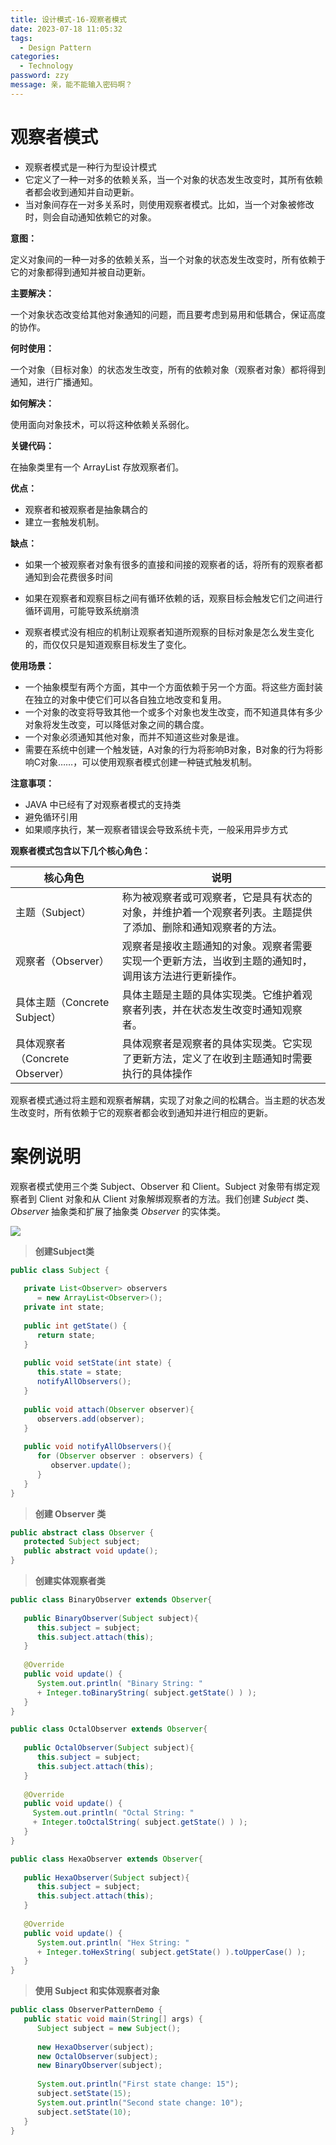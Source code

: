```yaml
---
title: 设计模式-16-观察者模式
date: 2023-07-18 11:05:32
tags: 
  - Design Pattern
categories: 
  - Technology
password: zzy   
message: 亲，能不能输入密码啊？
---
```


# 观察者模式

* 观察者模式是一种行为型设计模式
* 它定义了一种一对多的依赖关系，当一个对象的状态发生改变时，其所有依赖者都会收到通知并自动更新。
* 当对象间存在一对多关系时，则使用观察者模式。比如，当一个对象被修改时，则会自动通知依赖它的对象。

**意图：**

定义对象间的一种一对多的依赖关系，当一个对象的状态发生改变时，所有依赖于它的对象都得到通知并被自动更新。

**主要解决：**

一个对象状态改变给其他对象通知的问题，而且要考虑到易用和低耦合，保证高度的协作。

**何时使用：**

一个对象（目标对象）的状态发生改变，所有的依赖对象（观察者对象）都将得到通知，进行广播通知。

**如何解决：**

使用面向对象技术，可以将这种依赖关系弱化。

**关键代码：**

在抽象类里有一个 ArrayList 存放观察者们。

**优点：** 

* 观察者和被观察者是抽象耦合的
* 建立一套触发机制。

**缺点：** 

* 如果一个被观察者对象有很多的直接和间接的观察者的话，将所有的观察者都通知到会花费很多时间

* 如果在观察者和观察目标之间有循环依赖的话，观察目标会触发它们之间进行循环调用，可能导致系统崩溃

* 观察者模式没有相应的机制让观察者知道所观察的目标对象是怎么发生变化的，而仅仅只是知道观察目标发生了变化。

**使用场景：**

- 一个抽象模型有两个方面，其中一个方面依赖于另一个方面。将这些方面封装在独立的对象中使它们可以各自独立地改变和复用。
- 一个对象的改变将导致其他一个或多个对象也发生改变，而不知道具体有多少对象将发生改变，可以降低对象之间的耦合度。
- 一个对象必须通知其他对象，而并不知道这些对象是谁。
- 需要在系统中创建一个触发链，A对象的行为将影响B对象，B对象的行为将影响C对象……，可以使用观察者模式创建一种链式触发机制。

**注意事项：**

* JAVA 中已经有了对观察者模式的支持类
* 避免循环引用
* 如果顺序执行，某一观察者错误会导致系统卡壳，一般采用异步方式

**观察者模式包含以下几个核心角色：**

| 核心角色                        | 说明                                                         |
| ------------------------------- | ------------------------------------------------------------ |
| 主题（Subject）                 | 称为被观察者或可观察者，它是具有状态的对象，并维护着一个观察者列表。主题提供了添加、删除和通知观察者的方法。 |
| 观察者（Observer）              | 观察者是接收主题通知的对象。观察者需要实现一个更新方法，当收到主题的通知时，调用该方法进行更新操作。 |
| 具体主题（Concrete Subject）    | 具体主题是主题的具体实现类。它维护着观察者列表，并在状态发生改变时通知观察者。 |
| 具体观察者（Concrete Observer） | 具体观察者是观察者的具体实现类。它实现了更新方法，定义了在收到主题通知时需要执行的具体操作 |

观察者模式通过将主题和观察者解耦，实现了对象之间的松耦合。当主题的状态发生改变时，所有依赖于它的观察者都会收到通知并进行相应的更新。

# 案例说明

观察者模式使用三个类 Subject、Observer 和 Client。Subject 对象带有绑定观察者到 Client 对象和从 Client 对象解绑观察者的方法。我们创建 *Subject* 类、*Observer* 抽象类和扩展了抽象类 *Observer* 的实体类。 

![](https://cyan-images.oss-cn-shanghai.aliyuncs.com/images/04-design-pattern-2023-05-12-04.jpg)



> **创建Subject类**

```java
public class Subject {
   
   private List<Observer> observers 
      = new ArrayList<Observer>();
   private int state;
 
   public int getState() {
      return state;
   }
 
   public void setState(int state) {
      this.state = state;
      notifyAllObservers();
   }
 
   public void attach(Observer observer){
      observers.add(observer);      
   }
 
   public void notifyAllObservers(){
      for (Observer observer : observers) {
         observer.update();
      }
   }  
}
```

>  **创建 Observer 类** 

```java
public abstract class Observer {
   protected Subject subject;
   public abstract void update();
}
```

> **创建实体观察者类**

```java
public class BinaryObserver extends Observer{
 
   public BinaryObserver(Subject subject){
      this.subject = subject;
      this.subject.attach(this);
   }
 
   @Override
   public void update() {
      System.out.println( "Binary String: " 
      + Integer.toBinaryString( subject.getState() ) ); 
   }
}

public class OctalObserver extends Observer{
 
   public OctalObserver(Subject subject){
      this.subject = subject;
      this.subject.attach(this);
   }
 
   @Override
   public void update() {
     System.out.println( "Octal String: " 
     + Integer.toOctalString( subject.getState() ) ); 
   }
}

public class HexaObserver extends Observer{
 
   public HexaObserver(Subject subject){
      this.subject = subject;
      this.subject.attach(this);
   }
 
   @Override
   public void update() {
      System.out.println( "Hex String: " 
      + Integer.toHexString( subject.getState() ).toUpperCase() ); 
   }
}
```

> **使用 Subject 和实体观察者对象**

```java
public class ObserverPatternDemo {
   public static void main(String[] args) {
      Subject subject = new Subject();
 
      new HexaObserver(subject);
      new OctalObserver(subject);
      new BinaryObserver(subject);
 
      System.out.println("First state change: 15");   
      subject.setState(15);
      System.out.println("Second state change: 10");  
      subject.setState(10);
   }
}
```


